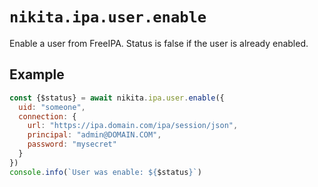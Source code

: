 
# `nikita.ipa.user.enable`

Enable a user from FreeIPA. Status is false if the user is already enabled.

## Example

```js
const {$status} = await nikita.ipa.user.enable({
  uid: "someone",
  connection: {
    url: "https://ipa.domain.com/ipa/session/json",
    principal: "admin@DOMAIN.COM",
    password: "mysecret"
  }
})
console.info(`User was enable: ${$status}`)
```
